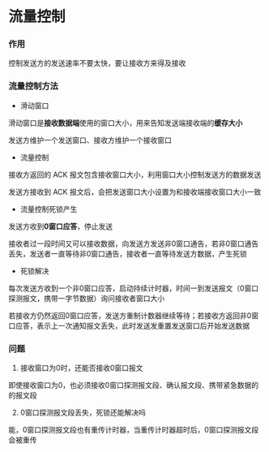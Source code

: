 # 流量控制


### 作用

控制发送方的发送速率不要太快，要让接收方来得及接收


### 流量控制方法

* 滑动窗口

滑动窗口是**接收数据端**使用的窗口大小，用来告知发送端接收端的**缓存大小**

发送方维护一个发送窗口、接收方维护一个接收窗口


* 流量控制

接收方返回的 ACK 报文包含接收窗口大小，利用窗口大小控制发送方的数据发送

发送方接收到 ACK 报文后，会把发送窗口大小设置为和接收端接收窗口大小一致


* 流量控制死锁产生

发送方收到**0窗口应答**，停止发送

接收者过一段时间又可以接收数据，向发送方发送非0窗口通告，若非0窗口通告丢失，发送者一直等待非0窗口通告，接收者一直等待发送方数据，产生死锁


* 死锁解决

每次发送方收到一个非0窗口应答，启动持续计时器，时间一到发送报文（0窗口探测报文，携带一字节数据）询问接收者窗口大小

若接收方仍然返回0窗口应答，发送方重制计数器继续等待；若接收方返回非0窗口应答，表示上一次通知报文丢失，此时发送发重置发送窗口后开始发送数据


### 问题

1. 接收窗口为0时，还能否接收0窗口报文

即使接收窗口为0，也必须接收0窗口探测报文段、确认报文段、携带紧急数据的的报文段

2. 0窗口探测报文段丢失，死锁还能解决吗

能，0窗口探测报文段也有重传计时器，当重传计时器超时后，0窗口探测报文段会被重传
